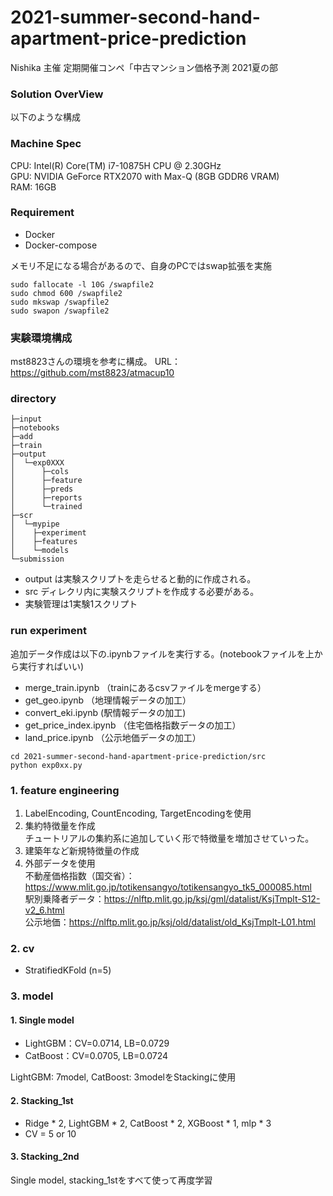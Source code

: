 # 2021-summer-second-hand-apartment-price-prediction
Nishika 主催 定期開催コンペ「中古マンション価格予測 2021夏の部

### Solution OverView
以下のような構成

### Machine Spec
CPU: Intel(R) Core(TM) i7-10875H CPU @ 2.30GHz  
GPU: NVIDIA GeForce RTX2070 with Max-Q (8GB GDDR6 VRAM)  
RAM: 16GB

### Requirement
* Docker
* Docker-compose

メモリ不足になる場合があるので、自身のPCではswap拡張を実施
```
sudo fallocate -l 10G /swapfile2
sudo chmod 600 /swapfile2
sudo mkswap /swapfile2
sudo swapon /swapfile2
```

### 実験環境構成
mst8823さんの環境を参考に構成。
URL： https://github.com/mst8823/atmacup10

### directory 
```
├─input
├─notebooks
├─add
├─train
├─output
│  └─exp0XXX
│      ├─cols
│      ├─feature
│      ├─preds
│      ├─reports
│      └─trained
├─scr
│  └─mypipe
│    ├─experiment
│    ├─features
│    └─models
└─submission
```

* output は実験スクリプトを走らせると動的に作成される。
* src ディレクリ内に実験スクリプトを作成する必要がある。
* 実験管理は1実験1スクリプト

### run experiment
追加データ作成は以下の.ipynbファイルを実行する。(notebookファイルを上から実行すればいい)
* merge_train.ipynb （trainにあるcsvファイルをmergeする）
* get_geo.ipynb （地理情報データの加工）
* convert_eki.ipynb (駅情報データの加工)
* get_price_index.ipynb （住宅価格指数データの加工）
* land_price.ipynb （公示地価データの加工）

```
cd 2021-summer-second-hand-apartment-price-prediction/src
python exp0xx.py
```

### 1. feature engineering
1. LabelEncoding, CountEncoding, TargetEncodingを使用
2. 集約特徴量を作成  
   チュートリアルの集約系に追加していく形で特徴量を増加させていった。
3. 建築年など新規特徴量の作成
4. 外部データを使用   
   不動産価格指数（国交省）：https://www.mlit.go.jp/totikensangyo/totikensangyo_tk5_000085.html  
   駅別乗降者データ：https://nlftp.mlit.go.jp/ksj/gml/datalist/KsjTmplt-S12-v2_6.html  
   公示地価：https://nlftp.mlit.go.jp/ksj/old/datalist/old_KsjTmplt-L01.html
   
### 2. cv
* StratifiedKFold (n=5)

### 3. model
#### 1. Single model
* LightGBM：CV=0.0714, LB=0.0729
* CatBoost：CV=0.0705, LB=0.0724  

LightGBM: 7model, CatBoost: 3modelをStackingに使用

#### 2. Stacking_1st
* Ridge * 2, LightGBM * 2, CatBoost * 2, XGBoost * 1, mlp * 3
* CV = 5 or 10

#### 3. Stacking_2nd
Single model, stacking_1stをすべて使って再度学習



